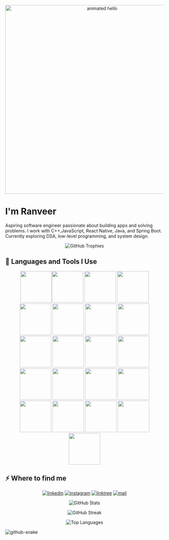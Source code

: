 
<p align="center">
  <img src="https://github.com/Anmol-Baranwal/Cool-GIFs-For-GitHub/assets/74038190/9be4d344-6782-461a-b5a6-32a07bf7b34e" width="600" alt="animated hello">
</p>

<h1>I'm Ranveer</h1>
<p>Aspiring software engineer passionate about building apps and solving problems. I work with C++,JavaScript, React Native, Java, and Spring Boot. Currently exploring DSA, low-level programming, and system design.</p>
<p align="center">
  <picture>
    <source media="(prefers-color-scheme: dark)" srcset="https://github-profile-trophy.vercel.app/?username=rmwvamp&theme=discord">
    <source media="(prefers-color-scheme: light)" srcset="https://github-profile-trophy.vercel.app/?username=rmwvamp&theme=flat">
    <img src="https://github-profile-trophy.vercel.app/?username=rmwvamp" alt="GitHub Trophies">
  </picture>
</p>
<h2>🚀 Languages and Tools I Use</h2>
<div align="center">
<img src="https://user-images.githubusercontent.com/74038190/212257454-16e3712e-945a-4ca2-b238-408ad0bf87e6.gif" width="100"><img src="https://user-images.githubusercontent.com/74038190/212257472-08e52665-c503-4bd9-aa20-f5a4dae769b5.gif" width="100">
<img src="https://user-images.githubusercontent.com/74038190/212257468-1e9a91f1-b626-4baa-b15d-5c385dfa7ed2.gif" width="100">
<img src="https://user-images.githubusercontent.com/74038190/212257465-7ce8d493-cac5-494e-982a-5a9deb852c4b.gif" width="100">
<img src="https://user-images.githubusercontent.com/74038190/212257463-4d082cb4-7483-4eaf-bc25-6dde2628aabd.gif" width="100">
<img src="https://user-images.githubusercontent.com/74038190/212257460-738ff738-247f-4445-a718-cdd0ca76e2db.gif" width="100">
<img src="https://user-images.githubusercontent.com/74038190/212257467-871d32b7-e401-42e8-a166-fcfd7baa4c6b.gif" width="100">
<img src="https://user-images.githubusercontent.com/74038190/212281756-450d3ffa-9335-4b98-a965-db8a18fee927.gif" width="100">
<img src="https://user-images.githubusercontent.com/74038190/212280805-9bcb336b-8c55-46a8-abf8-ff286ab55472.gif" width="100">
<img src="https://user-images.githubusercontent.com/74038190/212280823-79088828-a258-4a4d-8d6c-96315d5a07af.gif" width="100">
<img src="https://user-images.githubusercontent.com/74038190/212281763-e6ecd7ef-c4aa-45b6-a97c-f33f6bb592bd.gif" width="100">
<img src="https://user-images.githubusercontent.com/74038190/212281775-b468df30-4edc-4bf8-a4ee-f52e1aaddc86.gif" width="100">
<img src="https://user-images.githubusercontent.com/74038190/212281780-0afd9616-8310-46e9-a898-c4f5269f1387.gif" width="100">
  
<img src="https://github.com/Anmol-Baranwal/Cool-GIFs-For-GitHub/assets/74038190/1a797f46-efe4-41e6-9e75-5303e1bbcbfa" width="100">
<img src="https://github.com/Anmol-Baranwal/Cool-GIFs-For-GitHub/assets/74038190/29fd6286-4e7b-4d6c-818f-c4765d5e39a9" width="100">
<img src="https://github.com/Anmol-Baranwal/Cool-GIFs-For-GitHub/assets/74038190/67f477ed-6624-42da-99f0-1a7b1a16eecb" width="100">
<img src="https://github.com/Anmol-Baranwal/Cool-GIFs-For-GitHub/assets/74038190/3c16d4f2-b757-4c70-8f42-43d5dddd2c36" width="100">
<img src="https://github.com/Anmol-Baranwal/Cool-GIFs-For-GitHub/assets/74038190/3fb2cdf6-8920-462e-87a4-95af376418aa" width="100">
<img src="https://github.com/Anmol-Baranwal/Cool-GIFs-For-GitHub/assets/74038190/de038172-e903-4951-926c-755878deb0b4" width="100">
<img src="https://github.com/Anmol-Baranwal/Cool-GIFs-For-GitHub/assets/74038190/398b19b1-9aae-4c1f-8bc0-d172a2c08d68" width="100">
<img src="https://github.com/Anmol-Baranwal/Cool-GIFs-For-GitHub/assets/74038190/e0d299f2-767c-4c21-bd49-90f2a19f1a78" width="100">
</div>

<h2>⚡️ Where to find me</h2>
<p align="center"><a target="_blank" href="https://www.linkedin.com/in/ranveer-singh-b84a8329b/" style="display: inline-block;"><img src="https://img.shields.io/badge/linkedin-logo?style=for-the-badge&logo=linkedin&logoColor=white&color=%230a77b6" alt="linkedin" /></a>
<a target="_blank" href="https://www.instagram.com/rveeway" style="display: inline-block;"><img src="https://img.shields.io/badge/instagram-logo?style=for-the-badge&logo=instagram&logoColor=white&color=%23F35369" alt="instagram" /></a>
<a target="_blank" href="https://linktr.ee/ranveersingh222" style="display: inline-block;"><img src="https://img.shields.io/badge/Linktree-logo?style=for-the-badge&logo=Linktree&logoColor=white&color=%2300C300" alt="linktree" /></a>
<a target="_blank" href="mailto:ranveersinghyadav222@gmail.com" style="display: inline-block;"><img src="https://img.shields.io/badge/Email-logo?style=for-the-badge&logo=maildotru&logoColor=white&color=%23D14836" alt="mail" /></a>
</p>

<p align="center">
  <picture>
    <source media="(prefers-color-scheme: dark)" srcset="https://github-readme-stats.vercel.app/api?username=ranveersingh222&show_icons=true&theme=dark&locale=en">
    <source media="(prefers-color-scheme: light)" srcset="https://github-readme-stats.vercel.app/api?username=ranveersingh222&show_icons=true&theme=light&locale=en">
    <img src="https://github-readme-stats.vercel.app/api?username=ranveersingh222&show_icons=true&locale=en" alt="GitHub Stats">
  </picture>
</p>

<p align="center">
  <picture>
    <source media="(prefers-color-scheme: dark)" srcset="https://github-readme-streak-stats.herokuapp.com/?user=rmwvamp&theme=dark">
    <source media="(prefers-color-scheme: light)" srcset="https://github-readme-streak-stats.herokuapp.com/?user=rmwvamp&theme=light">
    <img src="https://github-readme-streak-stats.herokuapp.com/?user=rmwvamp" alt="GitHub Streak">
  </picture>
</p>

<p align="center">
  <picture>
    <source media="(prefers-color-scheme: dark)" srcset="https://github-readme-stats.vercel.app/api/top-langs?username=ranveersingh222&show_icons=true&locale=en&layout=compact&theme=dark">
    <source media="(prefers-color-scheme: light)" srcset="https://github-readme-stats.vercel.app/api/top-langs?username=ranveersingh222&show_icons=true&locale=en&layout=compact&theme=light">
    <img src="https://github-readme-stats.vercel.app/api/top-langs?username=ranveersingh222&show_icons=true&locale=en&layout=compact" alt="Top Languages">
  </picture>
</p>



<picture>
  <source media="(prefers-color-scheme: dark)" srcset="https://raw.githubusercontent.com/tobiasmeyhoefer/tobiasmeyhoefer/output/github-snake-dark.svg" />
  <source media="(prefers-color-scheme: light)" srcset="https://raw.githubusercontent.com/tobiasmeyhoefer/tobiasmeyhoefer/output/github-snake.svg" />
  <img alt="github-snake" src="https://raw.githubusercontent.com/tobiasmeyhoefer/tobiasmeyhoefer/output/github-snake.svg" />
</picture>
